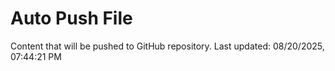 # Auto Push File

Content that will be pushed to GitHub repository.
Last updated: 08/20/2025, 07:44:21 PM